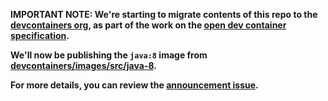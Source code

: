**IMPORTANT NOTE: We're starting to migrate contents of this repo to the
[devcontainers org](https://github.com/devcontainers), as part of the work on
the [open dev container specification](https://containers.dev).**

**We'll now be publishing the `java:8` image from
[devcontainers/images/src/java-8](https://github.com/devcontainers/images/tree/main/src/java-8).**

**For more details, you can review the
[announcement issue](https://github.com/microsoft/vscode-dev-containers/issues/1589).**
